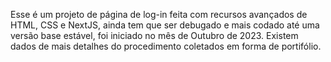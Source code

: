 Esse é um projeto de página de log-in feita com recursos avançados de HTML, CSS e NextJS, ainda tem que ser debugado e mais codado até uma versão base estável, foi iniciado no mês de Outubro de 2023.
Existem dados de mais detalhes do procedimento coletados em forma de portifólio.
